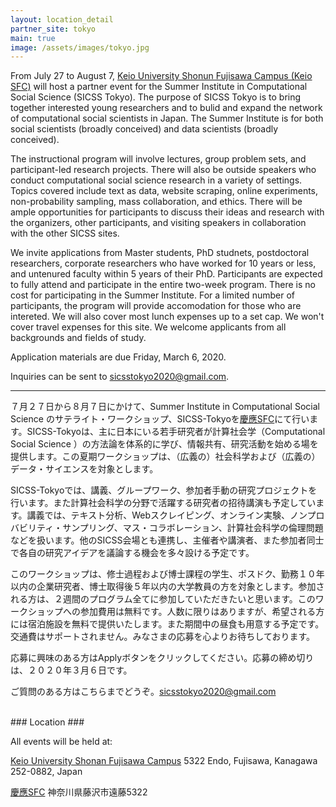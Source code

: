 ```yaml
---
layout: location_detail
partner_site: tokyo
main: true
image: /assets/images/tokyo.jpg
---
```


From July 27 to August 7, [Keio University Shonun Fujisawa Campus (Keio SFC)](https://www.sfc.keio.ac.jp/en/) will host a partner event for the Summer Institute in Computational Social Science (SICSS Tokyo). The purpose of SICSS Tokyo is to bring together interested young researchers and to bulid and expand the network of computational social scientists in Japan. The Summer Institute is for both social scientists (broadly conceived) and data scientists (broadly conceived).

The instructional program will involve lectures, group problem sets, and participant-led research projects. There will also be outside speakers who conduct computational social science research in a variety of settings. Topics covered include text as data, website scraping, online experiments, non-probability sampling, mass collaboration, and ethics. There will be ample opportunities for participants to discuss their ideas and research with the organizers, other participants, and visiting speakers in collaboration with the other SICSS sites.

We invite applications from Master students, PhD studnets, postdoctoral researchers, corporate researchers who have worked for 10 years or less, and untenured faculty within 5 years of their PhD. Participants are expected to fully attend and participate in the entire two-week program. There is no cost for participating in the Summer Institute. For a limited number of participants, the program will provide accomodation for those who are intereted. We will also cover most lunch expenses up to a set cap. We won't cover travel expenses for this site. We welcome applicants from all backgrounds and fields of study.

Application materials are due Friday, March 6, 2020.

Inquiries can be sent to sicsstokyo2020@gmail.com.

---

７月２７日から８月７日にかけて、Summer Institute in Computational Social Science のサテライト・ワークショップ、SICSS-Tokyoを[慶應SFC](https://www.sfc.keio.ac.jp/)にて行います。SICSS-Tokyoは、主に日本にいる若手研究者が計算社会学（Computational Social Science ）の方法論を体系的に学び、情報共有、研究活動を始める場を提供します。この夏期ワークショップは、（広義の）社会科学および（広義の）データ・サイエンスを対象とします。

SICSS-Tokyoでは、講義、グループワーク、参加者手動の研究プロジェクトを行います。また計算社会科学の分野で活躍する研究者の招待講演も予定しています。講義では、テキスト分析、Webスクレイピング、オンライン実験、ノンプロバビリティ・サンプリング、マス・コラボレーション、計算社会科学の倫理問題などを扱います。他のSICSS会場とも連携し、主催者や講演者、また参加者同士で各自の研究アイデアを議論する機会を多々設ける予定です。

このワークショップは、修士過程および博士課程の学生、ポスドク、勤務１０年以内の企業研究者、博士取得後５年以内の大学教員の方を対象とします。参加される方は、２週間のプログラム全てに参加していただきたいと思います。このワークショップへの参加費用は無料です。人数に限りはありますが、希望される方には宿泊施設を無料で提供いたします。また期間中の昼食も用意する予定です。交通費はサポートされません。みなさまの応募を心よりお待ちしております。

応募に興味のある方はApplyボタンをクリックしてください。応募の締め切りは、２０２０年３月６日です。

ご質問のある方はこちらまでどうぞ。sicsstokyo2020@gmail.com

<br />
### Location
### <a name="location"></a>

All events will be held at:

[Keio University Shonan Fujisawa Campus](https://www.sfc.keio.ac.jp/en/)
5322 Endo, Fujisawa, Kanagawa 252-0882, Japan

[慶應SFC](https://www.sfc.keio.ac.jp/)
神奈川県藤沢市遠藤5322